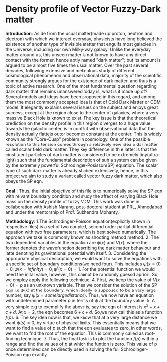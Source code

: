 # Density profile of Vector Fuzzy-Dark matter


**Introduction**: 
Aside from the usual matter(made up proton, neutron and electron) with which we interact everyday, physicists have long believed the existence of another type of invisible matter that engulfs most galaxies in the Universe, including our own Milky-way galaxy. Unlike the everyday matter around us, this unseen matter is not known to have any direct contact with the former, hence aptly named "dark matter"; but its amount is argued to be almost five times the usual matter. Over the past several decades, following extensive and meticulous study of different cosmological phenomenon and observational data, majority of the scientific community strongly argues for the existence of dark matter, and thus is a topic of active research. One of the most fundamental question regarding dark matter that remains unanswered today is, what is it made up of? Several models and ideas have been proposed in this regard, and among them the most commonly accepted idea is that of Cold Dark Matter or CDM model. It elegantly explains several issues on the subject and enjoys great success, except at the region close to the center of galaxies, where a very massive Black Hole is known to exist. The key issue is that the theoretical prediction on the density profile in this region diverges to a huge value towards the galactic center, is in conflict with observational data that the density actually flattejs outor becomes 
constant at the center. This is widely known as the "Core-Cusp" problem in cosmology. One of the possible resolution to this tension comes through a relatively new idea o dar matter called scalar field dark matter. They key difference in th e latter is that the cinstituent particles of dark matter is considered to be extremely tiny(ultra-light) such that the fundamental description of suh a system can be given by the extremely powerful Schrodinger-Posisson(SP) equation. The scalar type of such dark matter is already studied extensively, hence, in this project we aim to study a variant called vector fuzzy dark matter, which also obeys the SP eqn.

**Goal** :
Thus, the initial obejctive of this file is to numerically solve the SP eqn with relvant boundary condition and study the affect of varying Black Hole mass on the density profile of fuzzy VDM. This work was done in collaboration with Ashish Narang, post-doctoral student at PRL, Ahmedabad and under the mentorship of Prof. Subhendra Mohanty.

**Methodology**:
1.The Schrodinger-Poisson equation(explicitly shown in respective files) is a set of two coupled, second order partial differential equation with two free parameters, which is best solved numerically. The approach we take is commonly known as shooting method method.
2. The two dependent variables in the equation are $\phi(x)$ and $V(x)$, where the former denotes the wavefunction describing the dark matter behaviour and latte denoting its gravitational potential with itself.
3. Considering the appropriate physical description, we would want to solve the equations with a specific set of boundary conditions(we need four). This includes 
$\psi(x=0) = 0, \psi(x=infinity)= 0, \psi'(x=0)=1$. For the potential function we would need the inital value, however, this cannot be randomly guessd apriori. So, we employ apply the following technique.
4. First, we keep the value of $V(x=0) = p$ as an unknown variable. Then we consider the solution of the SP eqn i.e $\psi(x)$ at the boundary, which ideally is supposed to be a very large number, say $\psi(x= some large distance)$. Thus, we now have an equation with undetermined parameter $p$ in terms of $\psi$ at the boundary value.
5. A very simple e.g to exemplify the above is, say the eqn of interest is $x^2 + x +c+d$. At $x=2$, the eqn becomes $6+c+d$. So,we now call this as a function $f(p)$.
6. The key idea now is that, we know that at a very large distance we want $\psi(s) = 0$, by virtue of physical limits. This essentially means that we want to find a value of $p$ such that the eqn evaluates to zero, in other words, we want to fnd the root of the equation. This is commonly called as root-finding technique.
7. Thus, the final task is to plot the function $f(p)$ within a range and find the values of $p$ at which the funtion is zero. This value of p once determined can be directly used in solving the full Schrodinger-Poisson eqn exactly.
